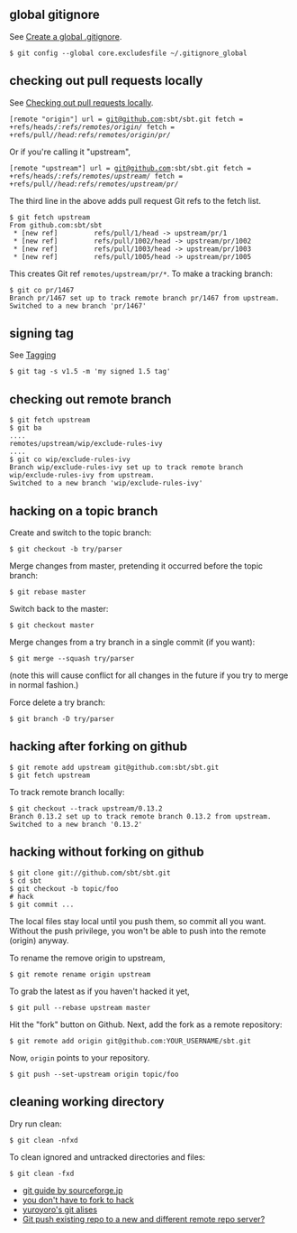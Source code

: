 ## global gitignore

See [Create a global .gitignore](https://help.github.com/articles/ignoring-files).

    $ git config --global core.excludesfile ~/.gitignore_global

## checking out pull requests locally

See [Checking out pull requests locally](https://gist.github.com/piscisaureus/3342247).

<code>[remote "origin"]
        url = git@github.com:sbt/sbt.git
        fetch = +refs/heads/*:refs/remotes/origin/*
        fetch = +refs/pull/*/head:refs/remotes/origin/pr/*</code>

Or if you're calling it "upstream",

<code>[remote "upstream"]
        url = git@github.com:sbt/sbt.git
        fetch = +refs/heads/*:refs/remotes/upstream/*
        fetch = +refs/pull/*/head:refs/remotes/upstream/pr/*</code>

The third line in the above adds pull request Git refs to the fetch list.

    $ git fetch upstream
    From github.com:sbt/sbt
     * [new ref]         refs/pull/1/head -> upstream/pr/1
     * [new ref]         refs/pull/1002/head -> upstream/pr/1002
     * [new ref]         refs/pull/1003/head -> upstream/pr/1003
     * [new ref]         refs/pull/1005/head -> upstream/pr/1005

This creates Git ref `remotes/upstream/pr/*`. To make a tracking branch:

    $ git co pr/1467
    Branch pr/1467 set up to track remote branch pr/1467 from upstream.
    Switched to a new branch 'pr/1467'

## signing tag

See [Tagging](http://git-scm.com/book/en/Git-Basics-Tagging)

    $ git tag -s v1.5 -m 'my signed 1.5 tag'

## checking out remote branch

    $ git fetch upstream
    $ git ba
    ....
    remotes/upstream/wip/exclude-rules-ivy
    ....
    $ git co wip/exclude-rules-ivy
    Branch wip/exclude-rules-ivy set up to track remote branch wip/exclude-rules-ivy from upstream.
    Switched to a new branch 'wip/exclude-rules-ivy'

## hacking on a topic branch

Create and switch to the topic branch:

    $ git checkout -b try/parser

Merge changes from master, pretending it occurred before the topic branch:

    $ git rebase master

Switch back to the master:
  
    $ git checkout master

Merge changes from a try branch in a single commit (if you want):

    $ git merge --squash try/parser
(note this will cause conflict for all changes in the future if you try to merge in normal fashion.)

Force delete a try branch:

    $ git branch -D try/parser

## hacking after forking on github

    $ git remote add upstream git@github.com:sbt/sbt.git
    $ git fetch upstream

To track remote branch locally:

    $ git checkout --track upstream/0.13.2
    Branch 0.13.2 set up to track remote branch 0.13.2 from upstream.
    Switched to a new branch '0.13.2'

## hacking without forking on github

    $ git clone git://github.com/sbt/sbt.git
    $ cd sbt
    $ git checkout -b topic/foo
    # hack
    $ git commit ...

The local files stay local until you push them, so commit all you want. Without the push privilege, you won't be able to push into the remote (origin) anyway.

To rename the remove origin to upstream,

    $ git remote rename origin upstream

To grab the latest as if you haven't hacked it yet,

    $ git pull --rebase upstream master

Hit the "fork" button on Github. Next, add the fork as a remote repository:

    $ git remote add origin git@github.com:YOUR_USERNAME/sbt.git 
    
Now, `origin` points to your repository.

    $ git push --set-upstream origin topic/foo

## cleaning working directory

Dry run clean:

    $ git clean -nfxd

To clean ignored and untracked directories and files:

    $ git clean -fxd

- [git guide by sourceforge.jp](http://sourceforge.jp/magazine/09/03/16/0831212)
- [you don't have to fork to hack](http://subtech.g.hatena.ne.jp/miyagawa/20090114/1231910461)
- [yuroyoro's git alises](http://yuroyoro.hatenablog.com/entry/20101008/1286531851)
- [Git push existing repo to a new and different remote repo server?](http://stackoverflow.com/q/5181845/3827)
